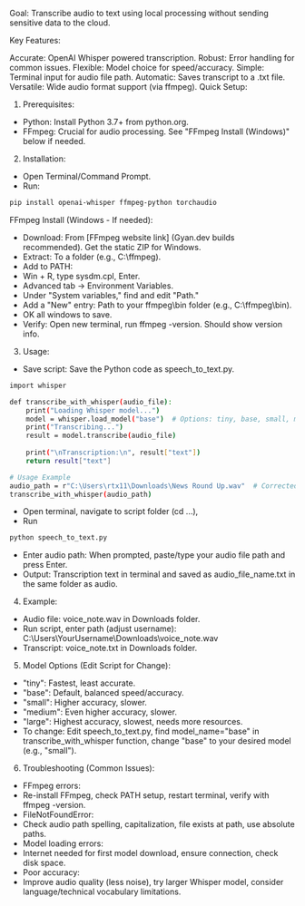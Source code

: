Goal: Transcribe audio to text using local processing without sending sensitive data to the cloud.

Key Features:

Accurate: OpenAI Whisper powered transcription.
Robust: Error handling for common issues.
Flexible: Model choice for speed/accuracy.
Simple: Terminal input for audio file path.
Automatic: Saves transcript to a .txt file.
Versatile: Wide audio format support (via ffmpeg).
Quick Setup:

1. Prerequisites:
* Python: Install Python 3.7+ from python.org.
* FFmpeg:  Crucial for audio processing. See "FFmpeg Install (Windows)" below if needed.

2. Installation:
* Open Terminal/Command Prompt.
* Run:
```bash
pip install openai-whisper ffmpeg-python torchaudio
```
FFmpeg Install (Windows - If needed):
* Download: From [FFmpeg website link] (Gyan.dev builds recommended). Get the static ZIP for Windows.
* Extract: To a folder (e.g., C:\ffmpeg).
* Add to PATH:
* Win + R, type sysdm.cpl, Enter.
* Advanced tab -> Environment Variables.
* Under "System variables," find and edit "Path."
* Add a "New" entry:  Path to your ffmpeg\bin folder (e.g., C:\ffmpeg\bin).
* OK all windows to save.
* Verify: Open new terminal, run ffmpeg -version. Should show version info.

3. Usage:
* Save script: Save the Python code as speech_to_text.py.
```bash
import whisper

def transcribe_with_whisper(audio_file):
    print("Loading Whisper model...")
    model = whisper.load_model("base")  # Options: tiny, base, small, medium, large
    print("Transcribing...")
    result = model.transcribe(audio_file)
    
    print("\nTranscription:\n", result["text"])
    return result["text"]

# Usage Example
audio_path = r"C:\Users\rtx11\Downloads\News Round Up.wav"  # Corrected path
transcribe_with_whisper(audio_path)
```
* Open terminal, navigate to script folder (cd ...),
* Run
```bash
python speech_to_text.py
```
* Enter audio path: When prompted, paste/type your audio file path and press Enter.
* Output: Transcription text in terminal and saved as audio_file_name.txt in the same folder as audio.

4. Example:
* Audio file: voice_note.wav in Downloads folder.
* Run script, enter path (adjust username): C:\Users\YourUsername\Downloads\voice_note.wav
* Transcript: voice_note.txt in Downloads folder.

5. Model Options (Edit Script for Change):
* "tiny": Fastest, least accurate.
* "base": Default, balanced speed/accuracy.
* "small": Higher accuracy, slower.
* "medium": Even higher accuracy, slower.
* "large": Highest accuracy, slowest, needs more resources.
* To change: Edit speech_to_text.py, find model_name="base" in transcribe_with_whisper function, change "base" to your desired model (e.g., "small").

6. Troubleshooting (Common Issues):
* FFmpeg errors:
* Re-install FFmpeg, check PATH setup, restart terminal, verify with ffmpeg -version.
* FileNotFoundError:
* Check audio path spelling, capitalization, file exists at path, use absolute paths.
* Model loading errors:
* Internet needed for first model download, ensure connection, check disk space.
* Poor accuracy:
* Improve audio quality (less noise), try larger Whisper model, consider language/technical vocabulary limitations.
